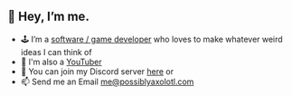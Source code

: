 ## 👋 Hey, I’m me.
- 🕹️ I’m a [software / game developer](https://possiblyaxolotl.itch.io/) who loves to make whatever weird ideas I can think of
- 🎥 I'm also a [YouTuber](https://www.youtube.com/PossiblyAxolotl)
- 💬 You can join my Discord server [here](https://www.discord.com/invite/zK4J8p4) or
- 📫 Send me an Email [me@possiblyaxolotl.com](mailto:me@possiblyaxolotl.com)
